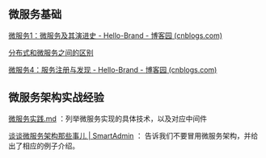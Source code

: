 ## 微服务基础

[微服务1：微服务及其演进史 - Hello-Brand - 博客园 (cnblogs.com)](https://www.cnblogs.com/wzh2010/p/14940280.html)

 [分布式和微服务之间的区别](分布式和微服务之间的区别.md) 

[微服务4：服务注册与发现 - Hello-Brand - 博客园 (cnblogs.com)](https://www.cnblogs.com/wzh2010/p/15527422.html)



## 微服务架构实战经验

 [微服务实践.md](微服务实践.md) ：列举微服务实现的具体技术，以及对应中间件

[谈谈微服务架构那些事儿 | SmartAdmin](https://smartadmin.vip/views/v3/base/JavaArchitecture.html#序) ： 告诉我们不要冒用微服务架构，并给出了相应的例子介绍。

